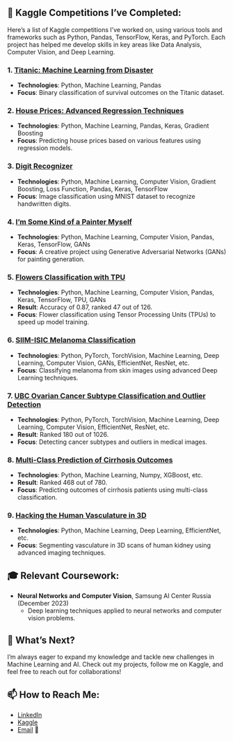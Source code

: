 
## 🚀 Kaggle Competitions I’ve Completed:

Here’s a list of Kaggle competitions I’ve worked on, using various tools and frameworks such as Python, Pandas, TensorFlow, Keras, and PyTorch. Each project has helped me develop skills in key areas like Data Analysis, Computer Vision, and Deep Learning.

### 1. [Titanic: Machine Learning from Disaster](https://www.kaggle.com/c/titanic)
- **Technologies**: Python, Machine Learning, Pandas
- **Focus**: Binary classification of survival outcomes on the Titanic dataset.

### 2. [House Prices: Advanced Regression Techniques](https://www.kaggle.com/c/house-prices-advanced-regression-techniques)
- **Technologies**: Python, Machine Learning, Pandas, Keras, Gradient Boosting
- **Focus**: Predicting house prices based on various features using regression models.

### 3. [Digit Recognizer](https://www.kaggle.com/c/digit-recognizer)
- **Technologies**: Python, Machine Learning, Computer Vision, Gradient Boosting, Loss Function, Pandas, Keras, TensorFlow
- **Focus**: Image classification using MNIST dataset to recognize handwritten digits.

### 4. [I’m Some Kind of a Painter Myself](https://www.kaggle.com/)
- **Technologies**: Python, Machine Learning, Computer Vision, Pandas, Keras, TensorFlow, GANs
- **Focus**: A creative project using Generative Adversarial Networks (GANs) for painting generation.

### 5. [Flowers Classification with TPU](https://www.kaggle.com/)
- **Technologies**: Python, Machine Learning, Computer Vision, Pandas, Keras, TensorFlow, TPU, GANs
- **Result**: Accuracy of 0.87, ranked 47 out of 126.
- **Focus**: Flower classification using Tensor Processing Units (TPUs) to speed up model training.

### 6. [SIIM-ISIC Melanoma Classification](https://www.kaggle.com/c/siim-isic-melanoma-classification)
- **Technologies**: Python, PyTorch, TorchVision, Machine Learning, Deep Learning, Computer Vision, GANs, EfficientNet, ResNet, etc.
- **Focus**: Classifying melanoma from skin images using advanced Deep Learning techniques.

### 7. [UBC Ovarian Cancer Subtype Classification and Outlier Detection](https://www.kaggle.com/)
- **Technologies**: Python, PyTorch, TorchVision, Machine Learning, Deep Learning, Computer Vision, EfficientNet, ResNet, etc.
- **Result**: Ranked 180 out of 1026.
- **Focus**: Detecting cancer subtypes and outliers in medical images.

### 8. [Multi-Class Prediction of Cirrhosis Outcomes](https://www.kaggle.com/)
- **Technologies**: Python, Machine Learning, Numpy, XGBoost, etc.
- **Result**: Ranked 468 out of 780.
- **Focus**: Predicting outcomes of cirrhosis patients using multi-class classification.

### 9. [Hacking the Human Vasculature in 3D](https://www.kaggle.com/)
- **Technologies**: Python, Machine Learning, Deep Learning, EfficientNet, etc.
- **Focus**: Segmenting vasculature in 3D scans of human kidney using advanced imaging techniques.

## 🎓 Relevant Coursework:
- **Neural Networks and Computer Vision**, Samsung AI Center Russia (December 2023)
  - Deep learning techniques applied to neural networks and computer vision problems.

## 🔭 What’s Next?
I’m always eager to expand my knowledge and tackle new challenges in Machine Learning and AI. Check out my projects, follow me on Kaggle, and feel free to reach out for collaborations!

## 📫 How to Reach Me:
- [LinkedIn](https://www.linkedin.com/in/annaperova/)
- [Kaggle](https://www.kaggle.com/mlsputnik)
- [Email](mailto:perovaan.hr@gmail.com) 🚀


